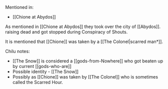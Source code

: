 Mentioned in:
- [[Chione at Abydos]]

As mentioned in [[Chione at Abydos]] they took over the city of [[Abydos]]. raising dead and got stopped during Conspiracy of Shouts. 

It is mentioned that [[Chione]] was taken by a [[The Colonel|scarred man*]].

Chilu notes:
- [[The Snow]] is considered a [[gods-from-Nowhere]] who got beaten up by current [[gods-who-are]]
- Possible identity - [[The Snow]]
- Possibly as [[Chione]] was taken by [[The Colonel]] who is sometimes called the Scarred Hour.